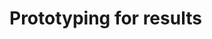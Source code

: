 # Prototyping for results

<!-- {BearID:1601764E-BE18-472C-A1C7-666BF3600538-22458-0000273EFB7A82C2} -->
